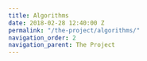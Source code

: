 ```yaml
---
title: Algorithms
date: 2018-02-28 12:40:00 Z
permalink: "/the-project/algorithms/"
navigation_order: 2
navigation_parent: The Project
---
```



